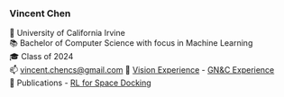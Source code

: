 ### Vincent Chen

🏫 University of California Irvine  
📚 Bachelor of Computer Science with focus in Machine Learning  
🎓 Class of 2024  
📫 vincent.chencs@gmail.com
💼 [Vision Experience]([https://www.google.com](https://drive.google.com/file/d/1amjdmkBT1HNjdXAzhOOh5d0J5aSsp1kI/view?usp=sharing)) - [GN&C Experience](https://drive.google.com/file/d/1uJwDdpAFBVKys7rXBYkCLyFdlOv2R7Xg/view?usp=sharing)  
📰 Publications - [RL for Space Docking](https://www.researchgate.net/publication/370067641_Planning_Autonomous_Spacecraft_Rendezvous_and_Docking_Trajectories_via_Reinforcement_Learning)


<!--
**Vince-C156/Vince-C156** is a ✨ _special_ ✨ repository because its `README.md` (this file) appears on your GitHub profile.

Here are some ideas to get you started:

- 🔭 I’m currently working on ...
- 🌱 I’m currently learning ...
- 👯 I’m looking to collaborate on ...
- 🤔 I’m looking for help with ...
- 💬 Ask me about ...
- 📫 How to reach me: ...
- 😄 Pronouns: ...
- ⚡ Fun fact: ...
-->
